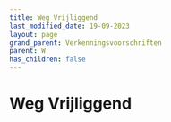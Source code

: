 ```yaml
---
title: Weg Vrijliggend
last_modified_date: 19-09-2023
layout: page
grand_parent: Verkenningsvoorschriften
parent: W
has_children: false
---
```


Weg Vrijliggend
===============

